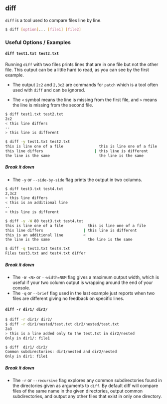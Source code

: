 ---
---

diff
-------

`diff` is a tool used to compare files line by line.

~~~ bash
$ diff [option]... [file1] [file2] 
~~~

<!--more-->

### Useful Options / Examples

#### `diff test1.txt test2.txt`

Running `diff` with two files prints lines that are in one file but not the other file. This output can be a little hard to read, as you can see by the first example.

* The output `2c2` and `2,3c2` are commands for `patch` which is a tool often used with `diff` and can be ignored.

* The `<` symbol means the line is missing from the first file, and `>` means the line is missing from the second file.

~~~ bash
$ diff test1.txt test2.txt
2c2
< this line differs
--
> this line is different
~~~
~~~ bash
$ diff -y test1.txt test2.txt
this is line one of a file                this is line one of a file
this line differs                       | this line is different
the line is the same                      the line is the same
~~~
##### Break it down

* The `-y` or `--side-by-side` flag prints the output in two columns. 

~~~ bash 
$ diff test3.txt test4.txt
2,3c2
< this line differs
< this is an additional line
--
> this line is different
~~~
~~~ bash
$ diff -y -W 80 test3.txt test4.txt
this is line one of a file           this is line one of a file
this line differs                  | this line is different
this is an additional line         <
the line is the same                 the line is the same
~~~
~~~ bash
$ diff -q test3.txt test4.txt
Files test3.txt and test4.txt differ
~~~

##### Break it down

* The `-W <N>` or `--width=NUM` flag gives a maximum output width, which is useful if your two column output is wrapping around the end of your console.
* The `-q` or `--brief` flag used in the last example just reports when two files are different giving no feedback on specific lines.

#### `diff -r dir1/ dir2/`
~~~ bash
$ diff -r dir1/ dir2/
$ diff -r dir1/nested/test.txt dir2/nested/test.txt
2a3
> this is a line added only to the test.txt in dir2/nested
Only in dir1/: file1
~~~
~~~ bash
$ diff  dir1/ dir2/
Common subdirectories: dir1/nested and dir2/nested
Only in dir1: file1
~~~

##### Break it down

* The `-r` or `--recursive` flag explores any common subdirectories found in the directories given as arguments to `diff`. By default diff will compare files of the same name in the given directories, output common subdirectories, and output any other files that exist in only one directory.
